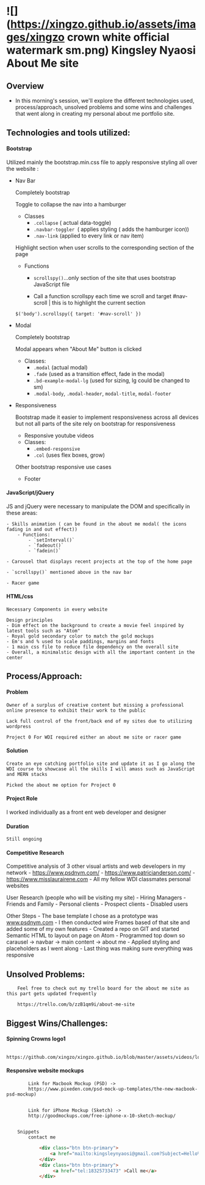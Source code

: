 # ![](https://xingzo.github.io/assets/images/xingzo crown white official watermark sm.png) Kingsley Nyaosi About Me site

## Overview
- In this morning's session, we'll explore the different technologies used, process/approach, unsolved problems and some wins and challenges that went along in creating my personal about me portfolio site.


<a name="jquery"></a>
## Technologies and tools utilized:

#### Bootstrap
Utilized mainly the bootstrap.min.css file to apply responsive styling all over the website :

- Nav Bar

	Completely bootstrap

	Toggle to collapse the nav into a hamburger
	- Classes
		- `.collapse` ( actual data-toggle)
		- `.navbar-toggler `( applies styling ( adds the hamburger icon))
		- `.nav-link` (applied to every link or nav item)

	Highlight section when user scrolls to the corresponding section of the page
	- Functions
		- `scrollspy()`…only section of the site that uses bootstrap JavaScript file

		- Call a function scrollspy each time we scroll and target #nav-scroll |
		this is to highlight the current section

	 `$('body').scrollspy({ target: '#nav-scroll' })`


- Modal

	Completely bootstrap

	Modal appears when "About Me" button is clicked
	- Classes:
		- `.modal` (actual modal)
		- `.fade` (used as a transition effect, fade in the modal)
		- `.bd-example-modal-lg` (used for sizing, lg could be changed to sm)
		- `.modal-body`, `.modal-header`, `modal-title`, `modal-footer`

- Responsiveness

	Bootstrap made it easier to implement responsiveness across all devices but not all parts of the site rely on bootstrap for responsiveness

	- Responsive youtube videos
	- Classes:
		- `.embed-responsive`
		- `.col` (uses flex boxes, grow)


	Other bootstrap responsive use cases
	- Footer


#### JavaScript/jQuery
JS and jQuery were necessary to manipulate the DOM and specifically in these areas:

	- Skills animation ( can be found in the about me modal( the icons fading in and out effect))
		- Functions:
			- `setInterval()`
			- `fadeout()`
			- `fadein()`

	- Carousel that displays recent projects at the top of the home page

	- `scrollspy()` mentioned above in the nav bar

	- Racer game

#### HTML/css
	Necessary Components in every website

	Design principles
	- Dim effect on the background to create a movie feel inspired by latest tools such as "Atom"
	- Royal gold secondary color to match the gold mockups
	- Em's and % used to scale paddings, margins and fonts
	- 1 main css file to reduce file dependency on the overall site
	- Overall, a minimalstic design with all the important content in the center


## Process/Approach:

#### Problem
	Owner of a surplus of creative content but missing a professional online presence to exhibit their work to the public

 	Lack full control of the front/back end of my sites due to utilizing wordpress

	Project 0 For WDI required either an about me site or racer game

#### Solution
	Create an eye catching portfolio site and update it as I go along the WDI course to showcase all the skills I will amass such as JavaScript and MERN stacks

	Picked the about me option for Project 0

#### Project Role
  I worked individually as a front ent web developer and designer

#### Duration
	Still ongoing

#### Competitive Research

 Competitive analysis of 3 other visual artists and web developers in my network
		- https://www.psdnym.com/
		- https://www.patricianderson.com/
		- https://www.misslaurairene.com
		- All my fellow WDI classmates personal websites

 User Research (people who will be visiting my site)
		- Hiring Managers
		- Friends and Family
		- Personal clients
		- Prospect clients
		- Disabled users

 Other Steps
		- The base template I chose as a prototype was www.psdnym.com
		- I then conducted wire Frames based of that site and added some of my own features
		- Created a repo on GIT and started Semantic HTML to layout on page on Atom
		- Programmed top down so carausel -> navbar -> main content -> about me
		- Applied styling and placeholders as I went along
		- Last thing was making sure everything was responsive


## Unsolved Problems:		
		Feel free to check out my trello board for the about me site as this part gets updated frequently

		https://trello.com/b/zzB1qm9i/about-me-site



## Biggest Wins/Challenges:

#### Spinning Crowns logo1
			https://github.com/xingzo/xingzo.github.io/blob/master/assets/videos/logotrial.gif

#### Responsive website mockups

			Link for Macbook Mockup (PSD) ->
			https://www.pixeden.com/psd-mock-up-templates/the-new-macbook-psd-mockup)


			Link for iPhone Mockup (Sketch) ->
			http://goodmockups.com/free-iphone-x-10-sketch-mockup/


		Snippets
			contact me

```html
			<div class="btn btn-primary">
				<a href="mailto:kingsleynyaosi@gmail.com?Subject=Hello%20world" >Email me</a>
			</div>
			<div class="btn btn-primary">
				 <a href="tel:18325733473" >Call me</a>
			</div>
```
